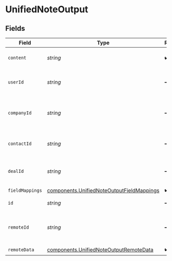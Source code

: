 # UnifiedNoteOutput


## Fields

| Field                                                                                                  | Type                                                                                                   | Required                                                                                               | Description                                                                                            |
| ------------------------------------------------------------------------------------------------------ | ------------------------------------------------------------------------------------------------------ | ------------------------------------------------------------------------------------------------------ | ------------------------------------------------------------------------------------------------------ |
| `content`                                                                                              | *string*                                                                                               | :heavy_check_mark:                                                                                     | The content of the note                                                                                |
| `userId`                                                                                               | *string*                                                                                               | :heavy_minus_sign:                                                                                     | The uuid of the user tied the note                                                                     |
| `companyId`                                                                                            | *string*                                                                                               | :heavy_minus_sign:                                                                                     | The uuid of the company tied to the note                                                               |
| `contactId`                                                                                            | *string*                                                                                               | :heavy_minus_sign:                                                                                     | The uuid fo the contact tied to the note                                                               |
| `dealId`                                                                                               | *string*                                                                                               | :heavy_minus_sign:                                                                                     | The uuid of the deal tied to the note                                                                  |
| `fieldMappings`                                                                                        | [components.UnifiedNoteOutputFieldMappings](../../models/components/unifiednoteoutputfieldmappings.md) | :heavy_check_mark:                                                                                     | N/A                                                                                                    |
| `id`                                                                                                   | *string*                                                                                               | :heavy_minus_sign:                                                                                     | The uuid of the note                                                                                   |
| `remoteId`                                                                                             | *string*                                                                                               | :heavy_minus_sign:                                                                                     | The id of the note in the context of the Crm 3rd Party                                                 |
| `remoteData`                                                                                           | [components.UnifiedNoteOutputRemoteData](../../models/components/unifiednoteoutputremotedata.md)       | :heavy_check_mark:                                                                                     | N/A                                                                                                    |